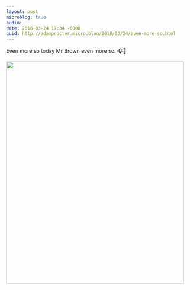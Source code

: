 ```yaml
---
layout: post
microblog: true
audio: 
date: 2018-03-24 17:34 -0000
guid: http://adamprocter.micro.blog/2018/03/24/even-more-so.html
---
```

Even more so today Mr Brown even more so. 🎧🎼

<img src="http://discursive.adamprocter.co.uk/uploads/2018/05b7051566.jpg" width="480" height="600" />
